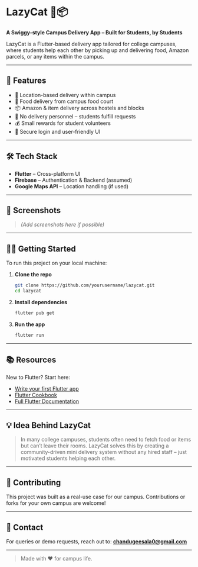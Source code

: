 # LazyCat 🍱📦

**A Swiggy-style Campus Delivery App – Built for Students, by Students**

LazyCat is a Flutter-based delivery app tailored for college campuses, where students help each other by picking up and delivering food, Amazon parcels, or any items within the campus.

---

## 🚀 Features

- 📍 Location-based delivery within campus
- 🍔 Food delivery from campus food court
- 📦 Amazon & item delivery across hostels and blocks
- 🤝 No delivery personnel – students fulfill requests
- 💰 Small rewards for student volunteers
- 🔐 Secure login and user-friendly UI

---

## 🛠️ Tech Stack

- **Flutter** – Cross-platform UI
- **Firebase** – Authentication & Backend (assumed)
- **Google Maps API** – Location handling (if used)

---

## 📱 Screenshots

> *(Add screenshots here if possible)*

---

## 🧑‍💻 Getting Started

To run this project on your local machine:

1. **Clone the repo**  
   ```bash
   git clone https://github.com/yourusername/lazycat.git
   cd lazycat


2. **Install dependencies**

   ```bash
   flutter pub get
   ```

3. **Run the app**

   ```bash
   flutter run
   ```

---

## 📚 Resources

New to Flutter? Start here:

* [Write your first Flutter app](https://docs.flutter.dev/get-started/codelab)
* [Flutter Cookbook](https://docs.flutter.dev/cookbook)
* [Full Flutter Documentation](https://docs.flutter.dev/)

---

## 💡 Idea Behind LazyCat

> In many college campuses, students often need to fetch food or items but can’t leave their rooms. LazyCat solves this by creating a community-driven mini delivery system without any hired staff – just motivated students helping each other.

---

## 🙌 Contributing

This project was built as a real-use case for our campus. Contributions or forks for your own campus are welcome!

---

## 📩 Contact

For queries or demo requests, reach out to:
**[chandugeesala0@gmail.com](mailto:chandugeesala0@gmail.com)** 

---

> Made with ❤️ for campus life.

